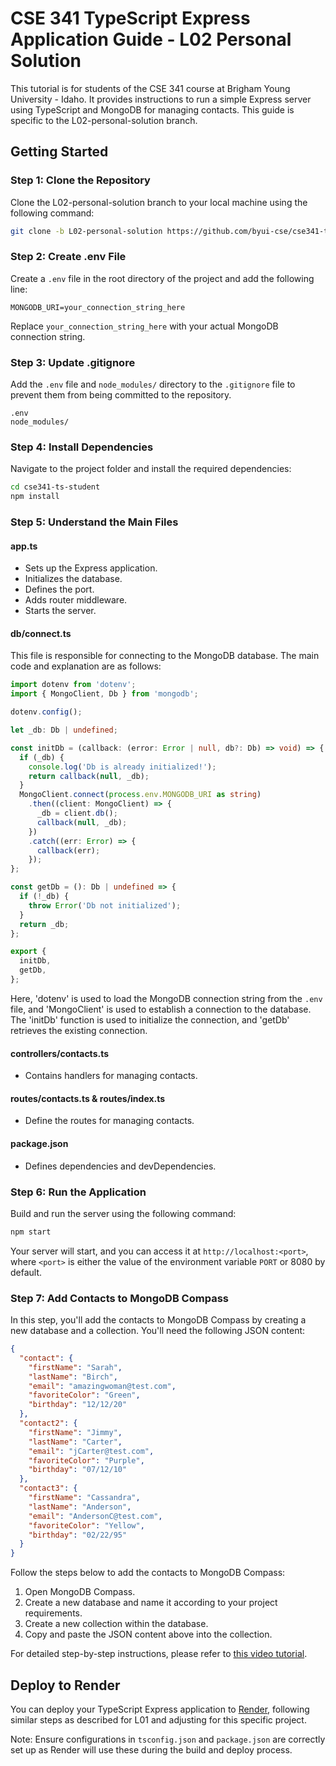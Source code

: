 # CSE 341 TypeScript Express Application Guide - L02 Personal Solution

This tutorial is for students of the CSE 341 course at Brigham Young University - Idaho. It provides instructions to run a simple Express server using TypeScript and MongoDB for managing contacts. This guide is specific to the L02-personal-solution branch.

## Getting Started

### Step 1: Clone the Repository

Clone the L02-personal-solution branch to your local machine using the following command:

```bash
git clone -b L02-personal-solution https://github.com/byui-cse/cse341-ts-student.git
```

### Step 2: Create .env File

Create a `.env` file in the root directory of the project and add the following line:

```env
MONGODB_URI=your_connection_string_here
```

Replace `your_connection_string_here` with your actual MongoDB connection string.

### Step 3: Update .gitignore

Add the `.env` file and `node_modules/` directory to the `.gitignore` file to prevent them from being committed to the repository.

```
.env
node_modules/
```

### Step 4: Install Dependencies

Navigate to the project folder and install the required dependencies:

```bash
cd cse341-ts-student
npm install
```

### Step 5: Understand the Main Files

#### app.ts

- Sets up the Express application.
- Initializes the database.
- Defines the port.
- Adds router middleware.
- Starts the server.

#### db/connect.ts

This file is responsible for connecting to the MongoDB database. The main code and explanation are as follows:

```typescript
import dotenv from 'dotenv';
import { MongoClient, Db } from 'mongodb';

dotenv.config();

let _db: Db | undefined;

const initDb = (callback: (error: Error | null, db?: Db) => void) => {
  if (_db) {
    console.log('Db is already initialized!');
    return callback(null, _db);
  }
  MongoClient.connect(process.env.MONGODB_URI as string)
    .then((client: MongoClient) => {
      _db = client.db();
      callback(null, _db);
    })
    .catch((err: Error) => {
      callback(err);
    });
};

const getDb = (): Db | undefined => {
  if (!_db) {
    throw Error('Db not initialized');
  }
  return _db;
};

export {
  initDb,
  getDb,
};
```

Here, 'dotenv' is used to load the MongoDB connection string from the `.env` file, and 'MongoClient' is used to establish a connection to the database. The 'initDb' function is used to initialize the connection, and 'getDb' retrieves the existing connection.

#### controllers/contacts.ts

- Contains handlers for managing contacts.

#### routes/contacts.ts & routes/index.ts

- Define the routes for managing contacts.

#### package.json

- Defines dependencies and devDependencies.

### Step 6: Run the Application

Build and run the server using the following command:

```bash
npm start
```

Your server will start, and you can access it at `http://localhost:<port>`, where `<port>` is either the value of the environment variable `PORT` or 8080 by default.

### Step 7: Add Contacts to MongoDB Compass

In this step, you'll add the contacts to MongoDB Compass by creating a new database and a collection. You'll need the following JSON content:

```json
{
  "contact": {
    "firstName": "Sarah",
    "lastName": "Birch",
    "email": "amazingwoman@test.com",
    "favoriteColor": "Green",
    "birthday": "12/12/20"
  },
  "contact2": {
    "firstName": "Jimmy",
    "lastName": "Carter",
    "email": "jCarter@test.com",
    "favoriteColor": "Purple",
    "birthday": "07/12/10"
  },
  "contact3": {
    "firstName": "Cassandra",
    "lastName": "Anderson",
    "email": "AndersonC@test.com",
    "favoriteColor": "Yellow",
    "birthday": "02/22/95"
  }
}
```

Follow the steps below to add the contacts to MongoDB Compass:

1. Open MongoDB Compass.
2. Create a new database and name it according to your project requirements.
3. Create a new collection within the database.
4. Copy and paste the JSON content above into the collection.

For detailed step-by-step instructions, please refer to [this video tutorial](https://youtu.be/N6DC0uQ6c-k?si=bWtSJ1pkI-AMvBY4&t=157).


## Deploy to Render

You can deploy your TypeScript Express application to [Render](https://dashboard.render.com/), following similar steps as described for L01 and adjusting for this specific project.

Note: Ensure configurations in `tsconfig.json` and `package.json` are correctly set up as Render will use these during the build and deploy process.
